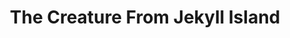 ---
layout: page-books
title: The Creature From Jekyll Island
subtitle: 
essential: 
categories: ['banking']
authors: ['G. Edward Griffin']
authors_twitter: ['']
excerpt: .
resource_url: 
amazon_url: https://www.amazon.com/dp/0912986212
wikipedia_url: 
free_url: 
---